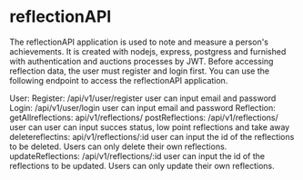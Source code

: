 # reflectionAPI
The reflectionAPI application is used to note and measure a person's achievements.
It is created with nodejs, express, postgress and furnished with authentication and auctions processes by JWT.
Before accessing reflection data, the user must register and login first.
You can use the following endpoint to access the reflectionAPI application.

User:
	Register: /api/v1/user/register
      user can input email and password
 	Login: /api/v1/user/login
      user can input email and password
Reflection: 
	getAllreflections: api/v1/reflections/
	postReflections: /api/v1/reflections/
      user can user can input succes status, low point reflections and take away
	deletereflectins: api/v1/reflections/:id
      user can input the id of the reflections to be deleted. Users can only delete their own reflections.
	updateReflections: /api/v1/reflections/:id
      user can input the id of the reflections to be updated. Users can only update their own reflections.
 
